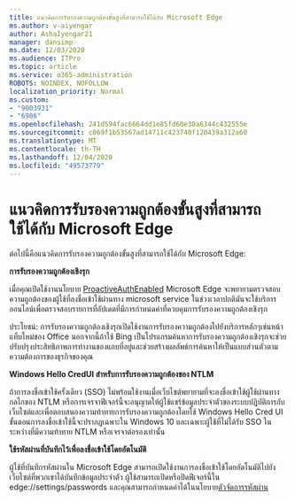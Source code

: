 ```yaml
---
title: แนวคิดการรับรองความถูกต้องขั้นสูงที่สามารถใช้ได้กับ Microsoft Edge
ms.author: v-aiyengar
author: AshaIyengar21
manager: dansimp
ms.date: 12/03/2020
ms.audience: ITPro
ms.topic: article
ms.service: o365-administration
ROBOTS: NOINDEX, NOFOLLOW
localization_priority: Normal
ms.custom:
- "9003931"
- "6986"
ms.openlocfilehash: 241d594fac6664dd1e85fd60e30a6344c432555e
ms.sourcegitcommit: c069f1b53567ad14711c423740f120439a312a60
ms.translationtype: MT
ms.contentlocale: th-TH
ms.lasthandoff: 12/04/2020
ms.locfileid: "49573779"
---
```

# <a name="advanced-authentication-concepts-applicable-to-microsoft-edge"></a>แนวคิดการรับรองความถูกต้องขั้นสูงที่สามารถใช้ได้กับ Microsoft Edge

ต่อไปนี้คือแนวคิดการรับรองความถูกต้องขั้นสูงที่สามารถใช้ได้กับ Microsoft Edge:

**การรับรองความถูกต้องเชิงรุก**

เมื่อคุณเปิดใช้งานนโยบาย [ProactiveAuthEnabled](https://go.microsoft.com/fwlink/?linkid=2134621) Microsoft Edge จะพยายามตรวจสอบความถูกต้องของผู้ใช้ที่ลงชื่อเข้าใช้ผ่านทาง microsoft service ในช่วงเวลาปกติมันจะใช้บริการออนไลน์เพื่อตรวจสอบรายการที่อัปเดตที่มีการกำหนดค่าที่ควบคุมการรับรองความถูกต้องเชิงรุก

ประโยชน์: การรับรองความถูกต้องเชิงรุกเปิดใช้งานการรับรองความถูกต้องไปยังบริการหลักๆเช่นหน้าแท็บใหม่ของ Office นอกจากนี้ถ้าใช้ Bing เป็นโปรแกรมค้นหาการรับรองความถูกต้องเชิงรุกจะช่วยปรับปรุงประสิทธิภาพการทำงานของแถบที่อยู่และช่วยสร้างผลลัพธ์การค้นหาให้เป็นแบบส่วนตัวตามความต้องการของธุรกิจของคุณ

**Windows Hello CredUI สำหรับการรับรองความถูกต้องของ NTLM**

ถ้าการลงชื่อเข้าใช้ครั้งเดียว (SSO) ไม่พร้อมใช้งานเมื่อเว็บไซต์พยายามที่จะลงชื่อเข้าใช้ผู้ใช้ผ่านทางกลไกของ NTLM หรือการเจรจาฟีเจอร์นี้จะอนุญาตให้ผู้ใช้แชร์ข้อมูลประจำตัวของระบบปฏิบัติการกับเว็บไซต์และเพื่อตอบสนองความท้าทายการรับรองความถูกต้องโดยใช้ Windows Hello Cred UI ขั้นตอนการลงชื่อเข้าใช้นี้จะปรากฏเฉพาะใน Windows 10 และเฉพาะผู้ใช้ที่ไม่ได้รับ SSO ในระหว่างที่มีความท้าทาย NTLM หรือเจรจาต่อรองเท่านั้น

**ใช้รหัสผ่านที่บันทึกไว้เพื่อลงชื่อเข้าใช้โดยอัตโนมัติ**

ผู้ใช้ที่บันทึกรหัสผ่านใน Microsoft Edge สามารถเปิดใช้งานการลงชื่อเข้าใช้โดยอัตโนมัติไปยังเว็บไซต์ที่พวกเขาได้บันทึกข้อมูลประจำตัว ผู้ใช้สามารถเปิดหรือปิดฟีเจอร์นี้ใน edge://settings/passwords และคุณสามารถกำหนดค่าได้ในนโยบาย[ตัวจัดการรหัสผ่าน](https://go.microsoft.com/fwlink/?linkid=2134622)
